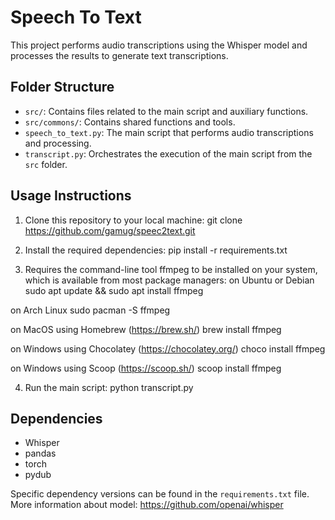 # Speech To Text

This project performs audio transcriptions using the Whisper model and processes the results to generate text transcriptions.

## Folder Structure

- `src/`: Contains files related to the main script and auxiliary functions.
- `src/commons/`: Contains shared functions and tools.
- `speech_to_text.py`: The main script that performs audio transcriptions and processing.
- `transcript.py`: Orchestrates the execution of the main script from the `src` folder.

## Usage Instructions

1. Clone this repository to your local machine:
git clone https://github.com/gamug/speec2text.git

2. Install the required dependencies:
pip install -r requirements.txt

3. Requires the command-line tool ffmpeg to be installed on your system, which is available from most package managers:
 on Ubuntu or Debian
 sudo apt update && sudo apt install ffmpeg

 on Arch Linux
 sudo pacman -S ffmpeg

 on MacOS using Homebrew (https://brew.sh/)
 brew install ffmpeg

 on Windows using Chocolatey (https://chocolatey.org/)
 choco install ffmpeg

 on Windows using Scoop (https://scoop.sh/)
 scoop install ffmpeg

4. Run the main script:
python transcript.py

## Dependencies

- Whisper
- pandas
- torch
- pydub

Specific dependency versions can be found in the `requirements.txt` file.
More information about model: https://github.com/openai/whisper